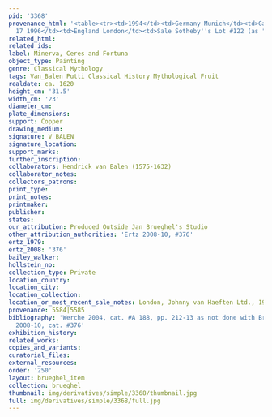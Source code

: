 ```yaml
---
pid: '3368'
provenance_html: '<table><tr><td>1994</td><td>Germany Munich</td><td>Gallery Bernheimer</td></tr><tr><td>Apr
  17 1996</td><td>England London</td><td>Sale Sotheby''s Lot #122 (as "Hans Rottenhammer")</td></tr></table>'
related_html: 
related_ids: 
label: Minerva, Ceres and Fortuna
object_type: Painting
genre: Classical Mythology
tags: Van_Balen Putti Classical History Mythological Fruit
realdate: ca. 1620
height_cm: '31.5'
width_cm: '23'
diameter_cm: 
plate_dimensions: 
support: Copper
drawing_medium: 
signature: V BALEN
signature_location: 
support_marks: 
further_inscription: 
collaborators: Hendrick van Balen (1575-1632)
collaborator_notes: 
collectors_patrons: 
print_type: 
print_notes: 
printmaker: 
publisher: 
states: 
our_attribution: Produced Outside Jan Brueghel's Studio
other_attribution_authorities: 'Ertz 2008-10, #376'
ertz_1979: 
ertz_2008: '376'
bailey_walker: 
hollstein_no: 
collection_type: Private
location_country: 
location_city: 
location_collection: 
location_or_most_recent_sale_notes: London, Johnny van Haeften Ltd., 1996
provenance: 5584|5585
bibliography: 'Werche 2004, cat. #A 188, pp. 212-13 as not done with Brueghel; Ertz
  2008-10, cat. #376'
exhibition_history: 
related_works: 
copies_and_variants: 
curatorial_files: 
external_resources: 
order: '250'
layout: brueghel_item
collection: brueghel
thumbnail: img/derivatives/simple/3368/thumbnail.jpg
full: img/derivatives/simple/3368/full.jpg
---
```

